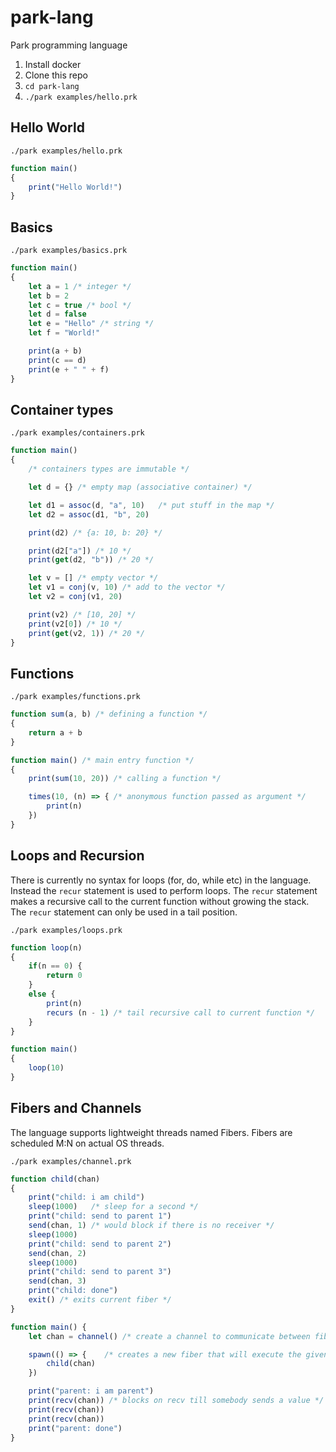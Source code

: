 # park-lang
Park programming language

1. Install docker
2. Clone this repo
3. ```cd park-lang```
4. ```./park examples/hello.prk```

## Hello World 
```./park examples/hello.prk```
```javascript
function main()
{
    print("Hello World!")
}
```

## Basics
```./park examples/basics.prk```
```javascript
function main()
{
    let a = 1 /* integer */
    let b = 2 
    let c = true /* bool */
    let d = false 
    let e = "Hello" /* string */
    let f = "World!"

    print(a + b)
    print(c == d)
    print(e + " " + f)
}
```

## Container types
```./park examples/containers.prk```
```javascript
function main()
{
    /* containers types are immutable */

    let d = {} /* empty map (associative container) */

    let d1 = assoc(d, "a", 10)   /* put stuff in the map */
    let d2 = assoc(d1, "b", 20)

    print(d2) /* {a: 10, b: 20} */

    print(d2["a"]) /* 10 */
    print(get(d2, "b")) /* 20 */

    let v = [] /* empty vector */
    let v1 = conj(v, 10) /* add to the vector */
    let v2 = conj(v1, 20)

    print(v2) /* [10, 20] */
    print(v2[0]) /* 10 */
    print(get(v2, 1)) /* 20 */
}
```

## Functions
```./park examples/functions.prk```
```javascript
function sum(a, b) /* defining a function */
{
    return a + b
}

function main() /* main entry function */
{
    print(sum(10, 20)) /* calling a function */

    times(10, (n) => { /* anonymous function passed as argument */
        print(n)
    })
}
```

## Loops and Recursion
There is currently no syntax for loops (for, do, while etc) in the language.
Instead the ```recur``` statement is used to perform loops. The ```recur``` statement
makes a recursive call to the current function without growing the stack.
The ```recur``` statement can only be used in a tail position.

```./park examples/loops.prk```
```javascript
function loop(n)
{
    if(n == 0) {
        return 0
    }
    else {
        print(n)
        recurs (n - 1) /* tail recursive call to current function */
    }
}

function main()
{
    loop(10) 
}
```

## Fibers and Channels
The language supports lightweight threads named Fibers. Fibers are scheduled 
M:N on actual OS threads.

```./park examples/channel.prk```
```javascript
function child(chan)
{
    print("child: i am child")
    sleep(1000)   /* sleep for a second */
    print("child: send to parent 1")
    send(chan, 1) /* would block if there is no receiver */
    sleep(1000)
    print("child: send to parent 2")
    send(chan, 2)
    sleep(1000)
    print("child: send to parent 3")
    send(chan, 3)
    print("child: done")
    exit() /* exits current fiber */
}

function main() {
    let chan = channel() /* create a channel to communicate between fibers */

    spawn(() => {    /* creates a new fiber that will execute the given function */
        child(chan)
    })

    print("parent: i am parent")
    print(recv(chan)) /* blocks on recv till somebody sends a value */
    print(recv(chan))
    print(recv(chan))
    print("parent: done")
}
```
